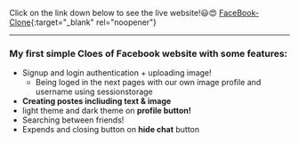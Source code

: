 Click on the link down below to see the live website!😃😍
[FaceBook-Clone](https://moonlit-beijinho-45f9e0.netlify.app/){:target="_blank" rel="noopener"}
___
### My first simple Cloes of Facebook website with some features:
+ Signup and login authentication + uploading image!
  + Being loged in the next pages with our own image profile and username using sessionstorage
+ **Creating postes incliuding text & image**
+ light theme and dark theme on **profile button!**
+ Searching between friends!
+ Expends and closing button on **hide chat** button
